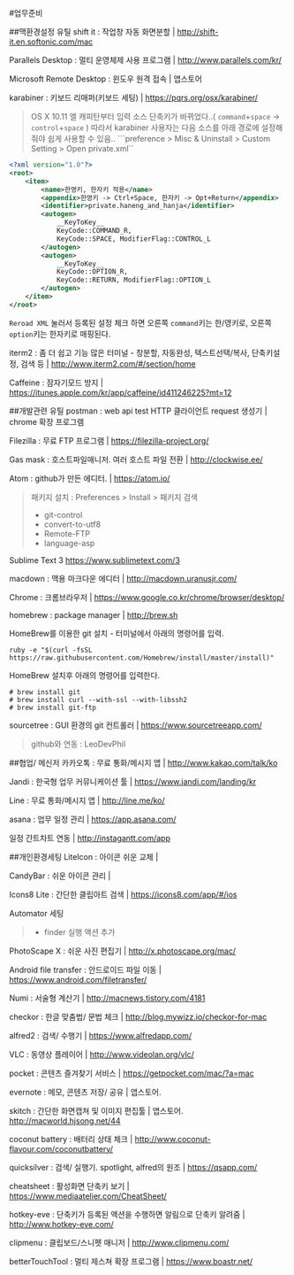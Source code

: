 #업무준비

##맥환경설정 유틸
shift it : 작업창 자동 화면분할 | http://shift-it.en.softonic.com/mac

Parallels Desktop : 멀티 운영체제 사용 프로그램 | http://www.parallels.com/kr/

Microsoft Remote Desktop : 윈도우 원격 접속 | 앱스토어

karabiner : 키보드 리매퍼(키보드 세팅) | https://pqrs.org/osx/karabiner/
> OS X 10.11 엘 캐피탄부터 입력 소스 단축키가 바뀌었다..( `command`+`space` -> `control`+`space` )
따라서 karabiner 사용자는 다음 소스를 아래 경로에 설정해줘야 쉽게 사용할 수 있음..
```preference > Misc & Uninstall > Custom Setting > Open private.xml``
```xml
<?xml version="1.0"?>
<root>
    <item>
        <name>한영키, 한자키 적용</name>
        <appendix>한영키 -> Ctrl+Space, 한자키 -> Opt+Return</appendix>
        <identifier>private.haneng_and_hanja</identifier>
        <autogen>
            __KeyToKey__
            KeyCode::COMMAND_R,
            KeyCode::SPACE, ModifierFlag::CONTROL_L
        </autogen>
        <autogen>
            __KeyToKey__
            KeyCode::OPTION_R,
            KeyCode::RETURN, ModifierFlag::OPTION_L
        </autogen>
    </item>
</root>
```
`Reroad XML` 눌러서 등록된 설정 체크 하면 오른쪽 `command`키는 한/영키로, 오른쪽 `option`키는 한자키로 매핑된다.

iterm2 : 좀 더 쉽고 기능 많은 터미널 - 창분할, 자동완성, 텍스트선택/복사, 단축키설정, 검색 등 | http://www.iterm2.com/#/section/home

Caffeine : 잠자기모드 방지 | https://itunes.apple.com/kr/app/caffeine/id411246225?mt=12


##개발관련 유틸
postman : web api test HTTP 클라이언트 request 생성기 | chrome 확장 프로그램

Filezilla : 무료 FTP 프로그램 | https://filezilla-project.org/

Gas mask : 호스트파일매니저. 여러 호스트 파일 전환 | http://clockwise.ee/

Atom : github가 만든 에디터. | https://atom.io/
> 패키지 설치 : Preferences > Install > 패키지 검색
> - git-control
> - convert-to-utf8
> - Remote-FTP
> - language-asp


Sublime Text 3	https://www.sublimetext.com/3

macdown : 맥용 마크다운 에디터 | http://macdown.uranusjr.com/

Chrome : 크롬브라우저 | https://www.google.co.kr/chrome/browser/desktop/

homebrew : package manager	| http://brew.sh

HomeBrew를 이용한 git 설치 - 터미널에서 아래의 명령어를 입력.
```
ruby -e "$(curl -fsSL https://raw.githubusercontent.com/Homebrew/install/master/install)"
```
HomeBrew 설치후 아래의 명령어를 입력한다.
```
# brew install git
# brew install curl --with-ssl --with-libssh2
# brew install git-ftp
```

sourcetree : GUI 환경의 git 컨트롤러 | https://www.sourcetreeapp.com/
> github와 연동 : LeoDevPhil



##협업/ 메신저
카카오톡 : 무료 통화/메시지 앱 | http://www.kakao.com/talk/ko

Jandi : 한국형 업무 커뮤니케이션 툴 | https://www.jandi.com/landing/kr

Line : 무료 통화/메시지 앱 | http://line.me/ko/

asana : 업무 일정 관리 | https://app.asana.com/

일정 간트차트 연동 | http://instagantt.com/app





##개인환경세팅
LiteIcon : 아이콘 쉬운 교체 |

CandyBar : 쉬운 아이콘 관리 |

Icons8 Lite : 간단한 클립아트 검색 | https://icons8.com/app/#/ios

Automator 세팅
> - finder 실행 액션 추가


PhotoScape X : 쉬운 사진 편집기 | http://x.photoscape.org/mac/

Android file transfer : 안드로이드 파일 이동 | https://www.android.com/filetransfer/

Numi : 서술형 계산기 | http://macnews.tistory.com/4181

checkor : 한글 맞춤법/ 문법 체크 | http://blog.mywizz.io/checkor-for-mac

alfred2 : 검색/ 수행기 | https://www.alfredapp.com/

VLC : 동영상 플레이어 | http://www.videolan.org/vlc/

pocket : 콘텐츠 즐겨찾기 서비스 | https://getpocket.com/mac/?a=mac

evernote : 메모, 콘텐츠 저장/ 공유 | 앱스토어.

skitch : 간단한 화면캡쳐 및 이미지 편집툴 | 앱스토어. http://macworld.hjsong.net/44

coconut battery : 배터리 상태 체크 | http://www.coconut-flavour.com/coconutbattery/

quicksilver : 검색/ 실행기. spotlight, alfred의 원조 | https://qsapp.com/

cheatsheet : 활성화면 단축키 보기 | https://www.mediaatelier.com/CheatSheet/

hotkey-eve : 단축키가 등록된 액션을 수행하면 알림으로 단축키 알려줌 | http://www.hotkey-eve.com/

clipmenu : 클립보드/스니펫 매니저 | http://www.clipmenu.com/

betterTouchTool : 멀티 제스쳐 확장 프로그램 | https://www.boastr.net/
